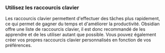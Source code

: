 ### Utilisez les raccourcis clavier
 Les raccourcis clavier permettent d'effectuer des tâches plus rapidement, ce qui permet de gagner du temps et d'améliorer la productivité. Obsidian offre une liste de raccourcis clavier, il est donc recommandé de les apprendre et de les utiliser autant que possible. Vous pouvez également créer vos propres raccourcis clavier personnalisés en fonction de vos préférences.